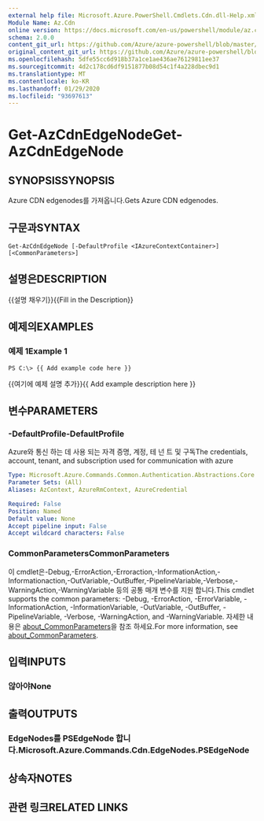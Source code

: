 ```yaml
---
external help file: Microsoft.Azure.PowerShell.Cmdlets.Cdn.dll-Help.xml
Module Name: Az.Cdn
online version: https://docs.microsoft.com/en-us/powershell/module/az.cdn/get-azcdnedgenode
schema: 2.0.0
content_git_url: https://github.com/Azure/azure-powershell/blob/master/src/Cdn/Cdn/help/Get-AzCdnEdgeNode.md
original_content_git_url: https://github.com/Azure/azure-powershell/blob/master/src/Cdn/Cdn/help/Get-AzCdnEdgeNode.md
ms.openlocfilehash: 5dfe55cc6d918b37a1ce1ae436ae76129811ee37
ms.sourcegitcommit: 4d2c178cd6df9151877b08d54c1f4a228dbec9d1
ms.translationtype: MT
ms.contentlocale: ko-KR
ms.lasthandoff: 01/29/2020
ms.locfileid: "93697613"
---
```

# <span data-ttu-id="0d652-101">Get-AzCdnEdgeNode</span><span class="sxs-lookup"><span data-stu-id="0d652-101">Get-AzCdnEdgeNode</span></span>

## <span data-ttu-id="0d652-102">SYNOPSIS</span><span class="sxs-lookup"><span data-stu-id="0d652-102">SYNOPSIS</span></span>
<span data-ttu-id="0d652-103">Azure CDN edgenodes를 가져옵니다.</span><span class="sxs-lookup"><span data-stu-id="0d652-103">Gets Azure CDN edgenodes.</span></span>

## <span data-ttu-id="0d652-104">구문과</span><span class="sxs-lookup"><span data-stu-id="0d652-104">SYNTAX</span></span>

```
Get-AzCdnEdgeNode [-DefaultProfile <IAzureContextContainer>] [<CommonParameters>]
```

## <span data-ttu-id="0d652-105">설명은</span><span class="sxs-lookup"><span data-stu-id="0d652-105">DESCRIPTION</span></span>
<span data-ttu-id="0d652-106">{{설명 채우기}}</span><span class="sxs-lookup"><span data-stu-id="0d652-106">{{Fill in the Description}}</span></span>

## <span data-ttu-id="0d652-107">예제의</span><span class="sxs-lookup"><span data-stu-id="0d652-107">EXAMPLES</span></span>

### <span data-ttu-id="0d652-108">예제 1</span><span class="sxs-lookup"><span data-stu-id="0d652-108">Example 1</span></span>
```
PS C:\> {{ Add example code here }}
```

<span data-ttu-id="0d652-109">{{여기에 예제 설명 추가}}</span><span class="sxs-lookup"><span data-stu-id="0d652-109">{{ Add example description here }}</span></span>

## <span data-ttu-id="0d652-110">변수</span><span class="sxs-lookup"><span data-stu-id="0d652-110">PARAMETERS</span></span>

### <span data-ttu-id="0d652-111">-DefaultProfile</span><span class="sxs-lookup"><span data-stu-id="0d652-111">-DefaultProfile</span></span>
<span data-ttu-id="0d652-112">Azure와 통신 하는 데 사용 되는 자격 증명, 계정, 테 넌 트 및 구독</span><span class="sxs-lookup"><span data-stu-id="0d652-112">The credentials, account, tenant, and subscription used for communication with azure</span></span>

```yaml
Type: Microsoft.Azure.Commands.Common.Authentication.Abstractions.Core.IAzureContextContainer
Parameter Sets: (All)
Aliases: AzContext, AzureRmContext, AzureCredential

Required: False
Position: Named
Default value: None
Accept pipeline input: False
Accept wildcard characters: False
```

### <span data-ttu-id="0d652-113">CommonParameters</span><span class="sxs-lookup"><span data-stu-id="0d652-113">CommonParameters</span></span>
<span data-ttu-id="0d652-114">이 cmdlet은-Debug,-ErrorAction,-Erroraction,-InformationAction,-Informationaction,-OutVariable,-OutBuffer,-PipelineVariable,-Verbose,-WarningAction,-WarningVariable 등의 공통 매개 변수를 지원 합니다.</span><span class="sxs-lookup"><span data-stu-id="0d652-114">This cmdlet supports the common parameters: -Debug, -ErrorAction, -ErrorVariable, -InformationAction, -InformationVariable, -OutVariable, -OutBuffer, -PipelineVariable, -Verbose, -WarningAction, and -WarningVariable.</span></span> <span data-ttu-id="0d652-115">자세한 내용은 [about_CommonParameters](https://go.microsoft.com/fwlink/?LinkID=113216)을 참조 하세요.</span><span class="sxs-lookup"><span data-stu-id="0d652-115">For more information, see [about_CommonParameters](https://go.microsoft.com/fwlink/?LinkID=113216).</span></span>

## <span data-ttu-id="0d652-116">입력</span><span class="sxs-lookup"><span data-stu-id="0d652-116">INPUTS</span></span>

### <span data-ttu-id="0d652-117">않아야</span><span class="sxs-lookup"><span data-stu-id="0d652-117">None</span></span>

## <span data-ttu-id="0d652-118">출력</span><span class="sxs-lookup"><span data-stu-id="0d652-118">OUTPUTS</span></span>

### <span data-ttu-id="0d652-119">EdgeNodes를 PSEdgeNode 합니다.</span><span class="sxs-lookup"><span data-stu-id="0d652-119">Microsoft.Azure.Commands.Cdn.EdgeNodes.PSEdgeNode</span></span>

## <span data-ttu-id="0d652-120">상속자</span><span class="sxs-lookup"><span data-stu-id="0d652-120">NOTES</span></span>

## <span data-ttu-id="0d652-121">관련 링크</span><span class="sxs-lookup"><span data-stu-id="0d652-121">RELATED LINKS</span></span>
